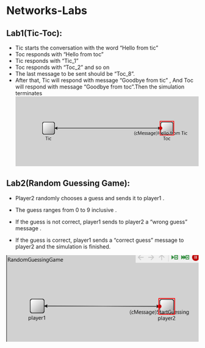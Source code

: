 # Networks-Labs
## Lab1(Tic-Toc):
 - Tic starts the conversation with the word “Hello from tic”
 - Toc responds with “Hello from toc”
 - Tic responds with “Tic_1”
 - Toc responds with “Toc_2”  and so on 
 - The last message to be sent should be “Toc_8”.
 - After that, Tic will respond with message “Goodbye from tic” , And Toc will respond with message “Goodbye from toc”.Then the simulation terminates
 ![alt text](Lab1_Simultation.png)

## Lab2(Random Guessing Game):
- Player2 randomly chooses a guess and sends it to player1 .

- The guess ranges from 0 to 9 inclusive .

- If the guess is not correct, player1 sends to player2 a “wrong
guess” message .

- If the guess is correct, player1 sends a “correct guess” message
to player2 and the simulation is finished.

![alt text](Lab2_Simulation.png)